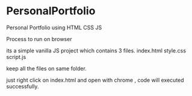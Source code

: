 # PersonalPortfolio
Personal Portfolio using HTML  CSS  JS

Process to run on browser

its a simple vanilla JS project which contains 3 files. index.html style.css script.js

keep all the files on same folder.

just right click on index.html and open with chrome , code will executed successfully.
